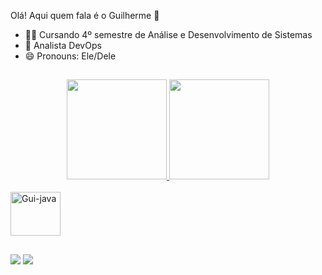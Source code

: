 Olá! Aqui quem fala é o Guilherme 🤟


- 🧑‍🎓 Cursando 4º semestre de Análise e Desenvolvimento de Sistemas
- 👯 Analista DevOps
- 😄 Pronouns: Ele/Dele

##

<div align="center">
  <a href="https://github.com/guuimartins">
  <img height="160em" src="https://github-readme-stats.vercel.app/api?username=guuimartins&show_icons=true&theme=dark&include_all_commits=true&count_private=true"/>
  <img height="160em" src="https://github-readme-stats.vercel.app/api/top-langs/?username=guuimartins&layout=compact&langs_count=7&theme=dark"/>
</div>
  
  <div style="display: inline_block"><br>
  <img align="center" alt="Gui-java" height="70" width="80" src="https://cdn.jsdelivr.net/gh/devicons/devicon/icons/java/java-original-wordmark.svg">
</div>
  
  ##
  
  <div>
    <a href="https://www.linkedin.com/in/guilherme-martins-chavenco-bb4056165/" target="_blank"><img src="https://img.shields.io/badge/-LinkedIn-%230077B5?style=for-the-badge&logo=linkedin&logoColor=white" target="_blank"></a> 
  <a href = "mailto:g.martins882@gmail.com"><img src="https://img.shields.io/badge/Gmail-D14836?style=for-the-badge&logo=gmail&logoColor=white" target="_blank"></a>
  </div>
  

